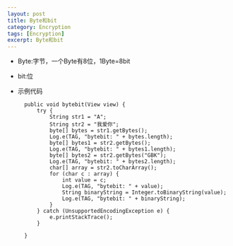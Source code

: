 ```yaml
---
layout: post
title: Byte和bit
category: Encryption
tags: [Encryption]
excerpt: Byte和bit
---
```


- Byte:字节，一个Byte有8位，1Byte=8bit
- bit:位
- 示例代码

	    public void bytebit(View view) {
	        try {
	            String str1 = "A";
	            String str2 = "我爱你";
	            byte[] bytes = str1.getBytes();
	            Log.e(TAG, "bytebit: " + bytes.length);
	            byte[] bytes1 = str2.getBytes();
	            Log.e(TAG, "bytebit: " + bytes1.length);
	            byte[] bytes2 = str2.getBytes("GBK");
	            Log.e(TAG, "bytebit: " + bytes2.length);
	            char[] array = str2.toCharArray();
	            for (char c : array) {
	                int value = c;
	                Log.e(TAG, "bytebit: " + value);
	                String binaryString = Integer.toBinaryString(value);
	                Log.e(TAG, "bytebit: " + binaryString);
	            }
	        } catch (UnsupportedEncodingException e) {
	            e.printStackTrace();
	        }
	
	    }